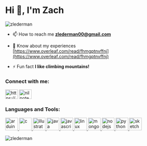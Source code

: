<h1 align="left">Hi 👋, I'm Zach</h1>
<p align="left"> <img src="https://komarev.com/ghpvc/?username=zlederman&label=Profile%20views&color=0e75b6&style=flat" alt="zlederman" /> </p>

- 📫 How to reach me **zlederman00@gmail.com**

- 📄 Know about my experiences [https://www.overleaf.com/read/fhmgptnvffnj](https://www.overleaf.com/read/fhmgptnvffnj)

- ⚡ Fun fact **I like climbing mountains!**

<h3 align="left">Connect with me:</h3>
<p align="left">
<a href="https://linkedin.com/in/https://www.linkedin.com/in/zachary-lederman/" target="blank"><img align="center" src="https://cdn.jsdelivr.net/npm/simple-icons@3.0.1/icons/linkedin.svg" alt="https://www.linkedin.com/in/zachary-lederman/" height="30" width="40" /></a>
<a href="https://www.leetcode.com/nilpotent" target="blank"><img align="center" src="https://cdn.jsdelivr.net/npm/simple-icons@3.0.1/icons/leetcode.svg" alt="nilpotent" height="30" width="40" /></a>
</p>

<h3 align="left">Languages and Tools:</h3>
<p align="left"> <a href="https://www.arduino.cc/" target="_blank"> <img src="https://cdn.worldvectorlogo.com/logos/arduino-1.svg" alt="arduino" width="40" height="40"/> </a> <a href="https://www.cprogramming.com/" target="_blank"> <img src="https://devicons.github.io/devicon/devicon.git/icons/c/c-original.svg" alt="c" width="40" height="40"/> </a> <a href="https://www.adobe.com/in/products/illustrator.html" target="_blank"> <img src="https://www.vectorlogo.zone/logos/adobe_illustrator/adobe_illustrator-icon.svg" alt="illustrator" width="40" height="40"/> </a> <a href="https://www.java.com" target="_blank"> <img src="https://devicons.github.io/devicon/devicon.git/icons/java/java-original-wordmark.svg" alt="java" width="40" height="40"/> </a> <a href="https://developer.mozilla.org/en-US/docs/Web/JavaScript" target="_blank"> <img src="https://devicons.github.io/devicon/devicon.git/icons/javascript/javascript-original.svg" alt="javascript" width="40" height="40"/> </a> <a href="https://www.linux.org/" target="_blank"> <img src="https://devicons.github.io/devicon/devicon.git/icons/linux/linux-original.svg" alt="linux" width="40" height="40"/> </a> <a href="https://www.mongodb.com/" target="_blank"> <img src="https://devicons.github.io/devicon/devicon.git/icons/mongodb/mongodb-original-wordmark.svg" alt="mongodb" width="40" height="40"/> </a> <a href="https://nodejs.org" target="_blank"> <img src="https://devicons.github.io/devicon/devicon.git/icons/nodejs/nodejs-original-wordmark.svg" alt="nodejs" width="40" height="40"/> </a> <a href="https://www.python.org" target="_blank"> <img src="https://devicons.github.io/devicon/devicon.git/icons/python/python-original.svg" alt="python" width="40" height="40"/> </a> <a href="https://www.sketch.com/" target="_blank"> <img src="https://www.vectorlogo.zone/logos/sketchapp/sketchapp-icon.svg" alt="sketch" width="40" height="40"/> </a> </p>

<p><img align="center" src="https://github-readme-stats.vercel.app/api/top-langs?username=zlederman&show_icons=true&locale=en&layout=compact" alt="zlederman" /></p>
